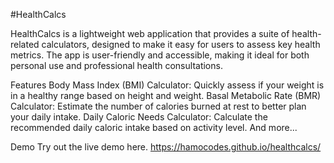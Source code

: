 #HealthCalcs

HealthCalcs is a lightweight web application that provides a suite of health-related calculators, designed to make it easy for users to assess key health metrics. The app is user-friendly and accessible, making it ideal for both personal use and professional health consultations.

Features
Body Mass Index (BMI) Calculator: Quickly assess if your weight is in a healthy range based on height and weight.
Basal Metabolic Rate (BMR) Calculator: Estimate the number of calories burned at rest to better plan your daily intake.
Daily Caloric Needs Calculator: Calculate the recommended daily caloric intake based on activity level.
And more...


Demo
Try out the live demo here.
https://hamocodes.github.io/healthcalcs/
